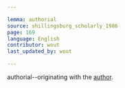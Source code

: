 ```yaml
---

lemma: authorial
source: shillingsburg_scholarly_1986
page: 169
language: English
contributor: wout
last_updated_by: wout

---
```


authorial--originating with the [author](author.html).
